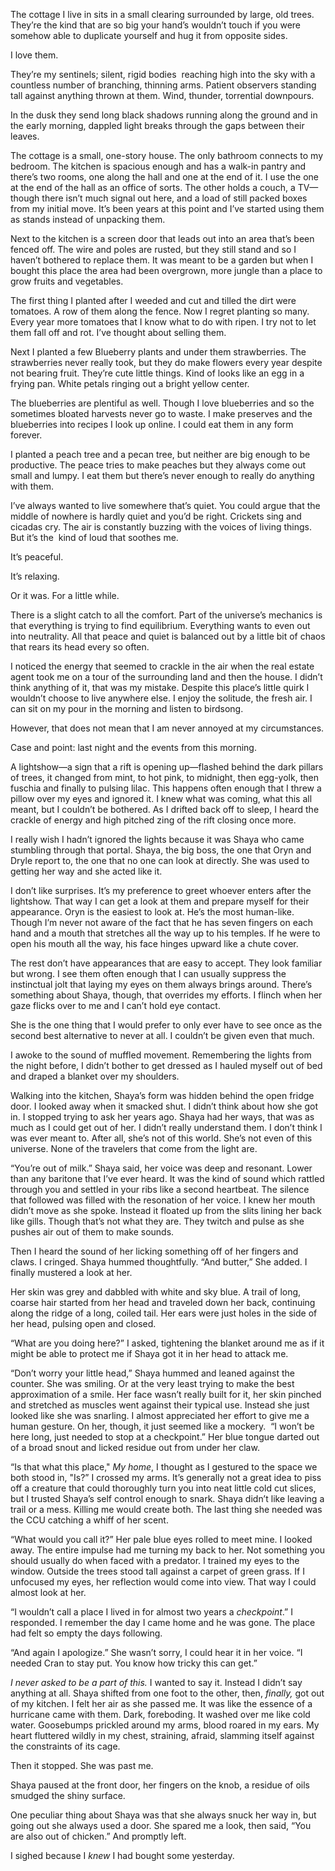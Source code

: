 The cottage I live in sits in a small clearing surrounded by large, old trees. They’re the kind that are so big your hand’s wouldn’t touch if you were somehow able to duplicate yourself and hug it from opposite sides. 

I love them. 

They’re my sentinels; silent, rigid bodies  reaching high into the sky with a countless number of branching, thinning arms. Patient observers standing tall against anything thrown at them. Wind, thunder, torrential downpours. 

In the dusk they send long black shadows running along the ground and in the early morning, dappled light breaks through the gaps between their leaves.

The cottage is a small, one-story house. The only bathroom connects to my bedroom. The kitchen is spacious enough and has a walk-in pantry and there’s two rooms, one along the hall and one at the end of it. I use the one at the end of the hall as an office of sorts. The other holds a couch, a TV—though there isn’t much signal out here, and a load of still packed boxes from my initial move. It’s been years at this point and I’ve started using them as stands instead of unpacking them. 

Next to the kitchen is a screen door that leads out into an area that’s been fenced off. The wire and poles are rusted, but they still stand and so I haven’t bothered to replace them. It was meant to be a garden but when I bought this place the area had been overgrown, more jungle than a place to grow fruits and vegetables. 

The first thing I planted after I weeded and cut and tilled the dirt were tomatoes. A row of them along the fence. Now I regret planting so many. Every year more tomatoes that I know what to do with ripen. I try not to let them fall off and rot. I’ve thought about selling them.

Next I planted a few Blueberry plants and under them strawberries. The strawberries never really took, but they do make flowers every year despite not bearing fruit. They’re cute little things. Kind of looks like an egg in a frying pan. White petals ringing out a bright yellow center. 

The blueberries are plentiful as well. Though I love blueberries and so the sometimes bloated harvests never go to waste. I make preserves and the blueberries into recipes I look up online. I could eat them in any form forever. 

I planted a peach tree and a pecan tree, but neither are big enough to be productive. The peace tries to make peaches but they always come out small and lumpy. I eat them but there’s never enough to really do anything with them.

I’ve always wanted to live somewhere that’s quiet. You could argue that the middle of nowhere is hardly quiet and you’d be right. Crickets sing and cicadas cry. The air is constantly buzzing with the voices of living things. But it’s the  kind of loud that soothes me.

It’s peaceful.

It’s relaxing. 

Or it was. For a little while. 

There is a slight catch to all the comfort. Part of the universe’s mechanics is that everything is trying to find equilibrium. Everything wants to even out into neutrality. All that peace and quiet is balanced out by a little bit of chaos that rears its head every so often. 

I noticed the energy that seemed to crackle in the air when the real estate agent took me on a tour of the surrounding land and then the house. I didn’t think anything of it, that was my mistake. Despite this place’s little quirk I wouldn’t choose to live anywhere else. I enjoy the solitude, the fresh air. I can sit on my pour in the morning and listen to birdsong.

However, that does not mean that I am never annoyed at my circumstances.

Case and point: last night and the events from this morning. 

A lightshow—a sign that a rift is opening up—flashed behind the dark pillars of trees, it changed from mint, to hot pink, to midnight, then egg-yolk, then fuschia and finally to pulsing lilac. This happens often enough that I threw a pillow over my eyes and ignored it. I knew what was coming, what this all meant, but I couldn’t be bothered. As I drifted back off to sleep, I heard the crackle of energy and high pitched zing of the rift closing once more.

I really wish I hadn’t ignored the lights because it was Shaya who came stumbling through that portal. Shaya, the big boss, the one that Oryn and Dryle report to, the one that no one can look at directly. She was used to getting her way and she acted like it. 

I don’t like surprises. It’s my preference to greet whoever enters after the lightshow. That way I can get a look at them and prepare myself for their appearance. Oryn is the easiest to look at. He’s the most human-like. Though I’m never not aware of the fact that he has seven fingers on each hand and a mouth that stretches all the way up to his temples. If he were to open his mouth all the way, his face hinges upward like a chute cover. 

The rest don’t have appearances that are easy to accept. They look familiar but wrong. I see them often enough that I can usually suppress the instinctual jolt that laying my eyes on them always brings around. There’s something about Shaya, though, that overrides my efforts. I flinch when her gaze flicks over to me and I can’t hold eye contact.

She is the one thing that I would prefer to only ever have to see once as the second best alternative to never at all. I couldn’t be given even that much.

I awoke to the sound of muffled movement. Remembering the lights from the night before, I didn’t bother to get dressed as I hauled myself out of bed and draped a blanket over my shoulders.

Walking into the kitchen, Shaya’s form was hidden behind the open fridge door. I looked away when it smacked shut. I didn’t think about how she got in. I stopped trying to ask her years ago. Shaya had her ways, that was as much as I could get out of her. I didn’t really understand them. I don’t think I was ever meant to. After all, she’s not of this world. She’s not even of this universe. None of the travelers that come from the light are. 

“You’re out of milk.” Shaya said, her voice was deep and resonant. Lower than any baritone that I’ve ever heard. It was the kind of sound which rattled through you and settled in your ribs like a second heartbeat. The silence that followed was filled with the resonation of her voice. I knew her mouth didn’t move as she spoke. Instead it floated up from the slits lining her back like gills. Though that’s not what they are. They twitch and pulse as she pushes air out of them to make sounds. 

Then I heard the sound of her licking something off of her fingers and claws. I cringed. Shaya hummed thoughtfully. “And butter,” She added. I finally mustered a look at her.

Her skin was grey and dabbled with white and sky blue. A trail of long, coarse hair started from her head and traveled down her back, continuing along the ridge of a long, coiled tail. Her ears were just holes in the side of her head, pulsing open and closed. 

“What are you doing here?” I asked, tightening the blanket around me as if it might be able to protect me if Shaya got it in her head to attack me.

“Don’t worry your little head,” Shaya hummed and leaned against the counter. She was smiling. Or at the very least trying to make the best approximation of a smile. Her face wasn’t really built for it, her skin pinched and stretched as muscles went against their typical use. Instead she just looked like she was snarling. I almost appreciated her effort to give me a human gesture. On her, though, it just seemed like a mockery.  “I won’t be here long, just needed to stop at a checkpoint.” Her blue tongue darted out of a broad snout and licked residue out from under her claw.

“Is that what this place," *My home*, I thought as I gestured to the space we both stood in, "Is?” I crossed my arms. It’s generally not a great idea to piss off a creature that could thoroughly turn you into neat little cold cut slices, but I trusted Shaya’s self control enough to snark. Shaya didn’t like leaving a trail or a mess. Killing me would create both. The last thing she needed was the CCU catching a whiff of her scent.

“What would you call it?” Her pale blue eyes rolled to meet mine. I looked away. The entire impulse had me turning my back to her. Not something you should usually do when faced with a predator. I trained my eyes to the window. Outside the trees stood tall against a carpet of green grass. If I unfocused my eyes, her reflection would come into view. That way I could almost look at her. 

“I wouldn’t call a place I lived in for almost two years a *checkpoint*.” I responded. I remember the day I came home and he was gone. The place had felt so empty the days following.

“And again I apologize.” She wasn’t sorry, I could hear it in her voice. “I needed Cran to stay put. You know how tricky this can get.”

*I never asked to be a part of this.* I wanted to say it. Instead I didn’t say anything at all. Shaya shifted from one foot to the other, then, *finally,* got out of my kitchen. I felt her air as she passed me. It was like the essence of a hurricane came with them. Dark, foreboding. It washed over me like cold water. Goosebumps prickled around my arms, blood roared in my ears. My heart fluttered wildly in my chest, straining, afraid, slamming itself against the constraints of its cage. 

Then it stopped. She was past me. 

Shaya paused at the front door, her fingers on the knob, a residue of oils smudged the shiny surface. 

One peculiar thing about Shaya was that she always snuck her way in, but going out she always used a door. She spared me a look, then said, “You are also out of chicken.” And promptly left. 

I sighed because I *knew* I had bought some yesterday.